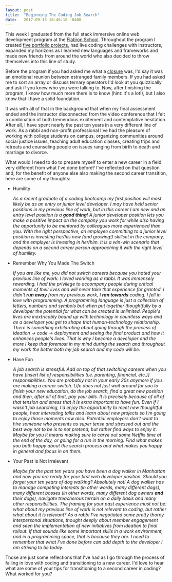 ```yaml
---
layout: post
title:  "Beginning The Coding Job Search"
date:   2017-09-13 18:46:18 -0400
---
```



This week I graduated from the full stack immersive online web development program at the [Flatiron School](https://flatironschool.com/programs/online-web-developer-career-course/). Throughout the program I created [five portfolio projects](http://www.bengreenberg.org/portfolio), had live coding challenges with instructors, expanded my horizons as I learned new languages and frameworks and made new friends from around the world who also decided to throw themselves into this line of study. 

Before the program if you had asked me what a [closure](https://developer.mozilla.org/en-US/docs/Web/JavaScript/Closures) was, I'd say it was an emotional reunion between estranged family members. If you had asked me to sort an array or discuss ternary operators I'd look at you quizzically and ask if you knew who you were talking to. Now, after finishing the program, I know how much more there is to know (hint: it's a lot!), but I also know that I have a solid foundation. 

It was with all of that in the background that when my final assessment ended and the instructor disconnected from the video conference that I felt a combination of both tremendous excitement and contemplative hesitation. After all, I have spent nearly the past ten years in a very different line of work. As a rabbi and non-profit professional I've had the pleasure of working with college students on campus, organizing communities around social justice issues, teaching adult education classes, creating trips and retreats and counseling people on issues ranging from birth to death and marriage to divorce. 

What would I need to do to prepare myself to enter a new career in a field very different from what I've done before? I've reflected on that question and, for the benefit of anyone else also making the second career transition, here are some of my thoughts:

* Humility

    *As a recent graduate of a coding bootcamp my first position will most likely be as an entry or junior level developer. I may have held senior positions in my previous line of work, but in this career I am new and an entry level position is a  __good thing__! A junior developer position lets you make a positive impact on the company you work for while also having the opportunity to be mentored by colleagues more experienced than you. With the right perspective, an employee committing to a junior level position is investing her/his new (and growing!) skillset in the company, and the employer is investing in her/him. It is a win-win scenario that depends on a second career person approaching it with the right level of humility.*


* Remember Why You Made The Switch

    *If you are like me, you did not switch careers because you hated your previous line of work. I loved working as a rabbi. It was immensely rewarding. I had the privilege to accompany people during critical moments of their lives and will never take that experience for granted. I didn't __run away__ from my previous work, I __ran towards__ coding. I fell in love with programming. A programming language is just a collection of letters, numbers and symbols but when put together thoughtfully by a developer the potential for what can be created is unlimited. People's lives are inextricably bound up with technology in countless ways and as a developer you get to shape that human-technology relationship. There is something exhilarating about going through the process of ideation -> code -> deployment and seeing the final product and how it enhances people's lives. That is why I become a developer and the more I keep that foremost in my mind during the search and throughout my work the better both my job search and my code will be.* 


* Have Fun

    *A job search is stressful. Add on top of that switching careers when you have [insert list of responsibilities (i.e. parenting, financial, etc.)] responsibilities. You are probably not in your early 20s anymore if you are making a career switch. Life does not just wait around for you to finish your new education, do the job search, find a great new position and then, after all of that, pay your bills. It is precisely because of all of that tension and stress that it is extra important to have fun. Even if I wasn't job searching, I'd enjoy the opportunity to meet new thoughtful people, hear interesting talks and learn about new projects so I'm going to enjoy those moments now also. Potential employers don't want to hire someone who presents as super tense and stressed out and the best way not to be is to not pretend, but rather find ways to enjoy it. Maybe for you it means making sure to carve out some Netflix time at the end of the day, or going for a run in the morning. Find what makes you both happy about the search process and what makes you happy in general and focus in on them.*

* Your Past Is Not Irrelevant

    *Maybe for the past ten years you have been a dog walker in Manhattan and now you are ready for your first web developer position. Should you forget your ten years of dog walking? Absolutely not! A dog walker has to manage competing interests (in other words, many different dogs), many different bosses (in other words, many different dog owners __and__ their dogs), navigate treacherous terrain on a daily basis and many other responsibilities. The framing for your past experience must not be: what about my previous line of work is not relevant to coding, but rather what about it is relevant? As a rabbi I've negotiated some pretty thorny interpersonal situations, thought deeply about member engagement and seen the implementation of new initiatives from ideation to final rollout. If that sounds like some important skills in a work environment, and in a programming space, that is because they are. I need to remember that what I've done before can add depth to the developer I am striving to be today.*

Those are just some reflections that I've had as I go through the process of falling in love with coding and transitioning to a new career. I'd love to hear what are some of your tips for transitioning to a second career in coding? What worked for you?
